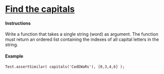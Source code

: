 # [Find the capitals](https://www.codewars.com/kata/539ee3b6757843632d00026b)

#### Instructions

Write a function that takes a single string (word) as argument. The function must return an ordered list containing the indexes of all capital letters in the string.

#### Example

```Test.assertSimilar( capitals('CodEWaRs'), [0,3,4,6] );```
